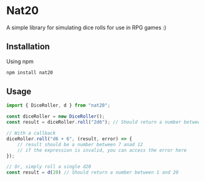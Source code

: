 # Nat20

A simple library for simulating dice rolls for use in RPG games :)

## Installation

Using npm

```bash
npm install nat20
```

## Usage

```ts
import { DiceRoller, d } from "nat20";

const diceRoller = new DiceRoller();
const result = diceRoller.roll("2d6"); // Should return a number between 2 and 12

// With a callback 
diceRoller.roll("d6 + 6", (result, error) => {
    // result should be a number between 7 anad 12
    // if the expression is invalid, you can access the error here
});

// Or, simply roll a single d20
const result = d(20) // Should return a number between 1 and 20
```